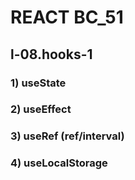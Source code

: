 # REACT BC_51

## l-08.hooks-1

### 1) useState
### 2) useEffect
### 3) useRef (ref/interval)
### 4) useLocalStorage
